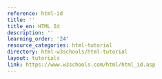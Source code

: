 ```yaml
---
reference: html-id
title: ''
title_en: HTML Id
description: ''
learning_order: '24'
resource_categories: html-tutorial
directory: html-w3schools/html-tutorial
layout: tutorials
link: https://www.w3schools.com/html/html_id.asp
---
```


